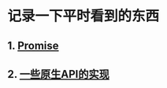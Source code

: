 # 记录一下平时看到的东西

## 1. [Promise](https://github.com/chun1hao/MyBlog/tree/master/Promise)
## 2. [一些原生API的实现](https://github.com/chun1hao/MyBlog/tree/master/API)
